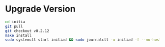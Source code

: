 # Upgrade Version

```bash
cd initia
git pull
git checkout v0.2.12
make install
sudo systemctl start initiad && sudo journalctl -u initiad -f --no-hostname -o cat
```
